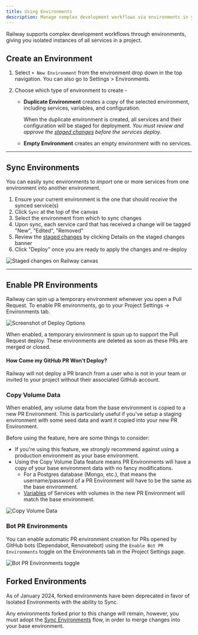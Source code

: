 ```yaml
---
title: Using Environments
description: Manage complex development workflows via environments in your projects on Railway.
---
```


Railway supports complex development workflows through environments, giving you isolated instances of all services in a project.

## Create an Environment

1. Select `+ New Environment` from the environment drop down in the top navigation. You can also go to Settings > Environments.
2. Choose which type of environment to create -

   - **Duplicate Environment** creates a copy of the selected environment, including services, variables, and configuration.

     When the duplicate environment is created, all services and their configuration will be staged for deployment.
     _You must review and approve the [staged changes](/guides/staged-changes) before the services deploy._

   - **Empty Environment** creates an empty environment with no services.

---

## Sync Environments

You can easily sync environments to _import_ one or more services from one environment into another environment.

1. Ensure your current environment is the one that should _receive_ the synced service(s)
2. Click `Sync` at the top of the canvas
3. Select the environment from which to sync changes
4. Upon sync, each service card that has received a change will be tagged "New", "Edited", "Removed"
5. Review the [staged changes](/guides/staged-changes) by clicking Details on the staged changes banner
6. Click "Deploy" once you are ready to apply the changes and re-deploy

<Image src="https://res.cloudinary.com/railway/image/upload/t_crop/v1743189544/docs/sync-environments_mifq0b.png"
            alt="Staged changes on Railway canvas"
            layout="responsive"
            width={1200} height={658} quality={100} />

---

## Enable PR Environments

Railway can spin up a temporary environment whenever you open a Pull Request. To enable PR environments, go to your Project Settings -> Environments tab.

<Image
src="https://res.cloudinary.com/railway/image/upload/v1699568846/docs/enablePrEnv_f5n2hx.png"
alt="Screenshot of Deploy Options"
layout="responsive"
width={480} height={156} quality={80} />

When enabled, a temporary environment is spun up to support the Pull Request deploy. These environments are deleted as soon as these PRs are merged or closed.

#### How Come my GitHub PR Won't Deploy?

Railway will not deploy a PR branch from a user who is not in your team or invited to your project without their associated GitHub account.

### Copy Volume Data

When enabled, any volume data from the base environment is copied to a new PR Environment. This is particularly useful if you've setup a staging environment with some seed data and want it copied into your new PR Environment.

Before using the feature, here are some things to consider:

- If you're using this feature, we _strongly_ recommend against using a production environment as your base environment.
- Using the Copy Volume Data feature means PR Environments will have a copy of your base environment data with no fancy modifications.
  - For a Postgres database (Mongo, etc.), that means the username/password of a PR Environment will have to be the same as the base environment.
  - [Variables](https://docs.railway.com/guides/variables) of Services with volumes in the new PR Environment will match the base environment.

<Image
  src="https://res.cloudinary.com/railway/image/upload/v1743191227/docs/copy-volume-data_wwrcki.png"
  alt="Copy Volume Data"
  layout="responsive"
  width={1200}
  height={320}
  quality={90}
/>

### Bot PR Environments

You can enable automatic PR environment creation for PRs opened by GitHub bots (Dependabot, Renovatebot) using the `Enable Bot PR Environments` toggle on the Environments tab in the Project Settings page.

<Image
  src="https://res.cloudinary.com/railway/image/upload/v1720605990/bot-pr-envs_sa3tlo.png"
  alt="Bot PR Environments toggle"
  layout="responsive"
  width={1468}
  height={439}
  quality={80}
/>

## Forked Environments

As of January 2024, forked environments have been deprecated in favor of Isolated Environments with the ability to Sync.

Any environments forked prior to this change will remain, however, you must adopt the [Sync Environments](#sync-environments) flow, in order to merge changes into your base environment.
